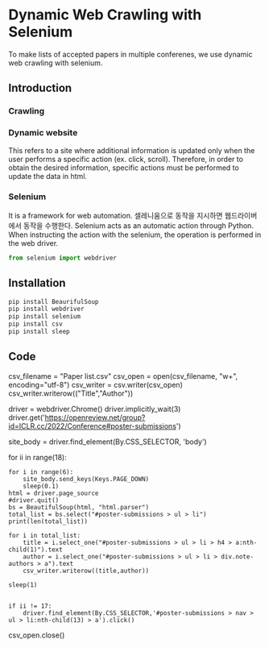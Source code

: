 # Dynamic Web Crawling with Selenium
To make lists of accepted papers in multiple conferenes, we use dynamic web crawling with selenium.

## Introduction
### Crawling

### Dynamic website
This refers to a site where additional information is updated only when the user performs a specific action (ex. click, scroll).
Therefore, in order to obtain the desired information, specific actions must be performed to update the data in html.

### Selenium
It is a framework for web automation.
셀레니움으로 동작을 지시하면 웹드라이버에서 동작을 수행한다.
Selenium acts as an automatic action through Python.   
When instructing the action with the selenium, the operation is performed in the web driver.

```py
from selenium import webdriver
```

## Installation
```py
pip install BeaurifulSoup
pip install webdriver
pip install selenium
pip install csv
pip install sleep
```

## Code
csv_filename = "Paper list.csv"
csv_open = open(csv_filename, "w+", encoding="utf-8")
csv_writer = csv.writer(csv_open)
csv_writer.writerow(("Title","Author"))


driver = webdriver.Chrome()
driver.implicitly_wait(3)
driver.get('https://openreview.net/group?id=ICLR.cc/2022/Conference#poster-submissions')

site_body = driver.find_element(By.CSS_SELECTOR, 'body')

for ii in range(18):
   
    for i in range(6):
        site_body.send_keys(Keys.PAGE_DOWN)
        sleep(0.1)
    html = driver.page_source
    #driver.quit()
    bs = BeautifulSoup(html, "html.parser")
    total_list = bs.select("#poster-submissions > ul > li")
    print(len(total_list))
    
    for i in total_list:
        title = i.select_one("#poster-submissions > ul > li > h4 > a:nth-child(1)").text
        author = i.select_one("#poster-submissions > ul > li > div.note-authors > a").text
        csv_writer.writerow((title,author))
           
    sleep(1)

    
    if ii != 17:
        driver.find_element(By.CSS_SELECTOR,'#poster-submissions > nav > ul > li:nth-child(13) > a').click()
        
csv_open.close()
```
